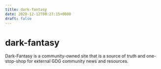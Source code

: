 ```yaml
---
title: dark-fantasy
date: 2020-12-12T08:27:15+0000
draft: false
---
```

# dark-fantasy
Dark-Fantasy is a community-owned site that is a source of truth and one-stop-shop for external GDG community news and resources.

